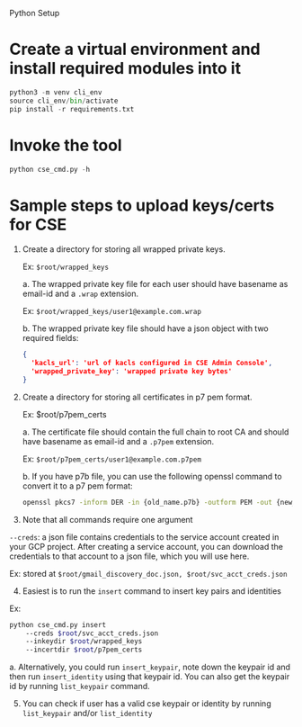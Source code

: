 Python Setup

# Create a virtual environment and install required modules into it

```python
python3 -m venv cli_env
source cli_env/bin/activate
pip install -r requirements.txt
```

# Invoke the tool

```python
python cse_cmd.py -h
```

# Sample steps to upload keys/certs for CSE

1. Create a directory for storing all wrapped private keys.

    Ex: `$root/wrapped_keys`

    a. The wrapped private key file for each user should have basename as email-id
    and a `.wrap` extension.

      Ex: `$root/wrapped_keys/user1@example.com.wrap`

    b. The wrapped private key file should have a json object with
      two required fields:

      ```json
      {
        'kacls_url': 'url of kacls configured in CSE Admin Console',
        'wrapped_private_key': 'wrapped private key bytes'
      }
      ```

2. Create a directory for storing all certificates in p7 pem format.
   
    Ex: $root/p7pem_certs

    a. The certificate file should contain the full chain to root CA and should
    have basename as email-id and a `.p7pem` extension.

      Ex: `$root/p7pem_certs/user1@example.com.p7pem`

    b. If you have p7b file, you can use the following openssl command to convert
    it to a p7 pem format:
    
    ```bash
    openssl pkcs7 -inform DER -in {old_name.p7b} -outform PEM -out {new_name.p7pem}
    ```

3. Note that all commands require one argument

  `--creds`: a json file contains credentials to the service account created 
  in your GCP project. After creating a service account, you can download
  the credentials to that account to a json file, which you will use here.

  Ex: stored at `$root/gmail_discovery_doc.json, $root/svc_acct_creds.json`

4. Easiest is to run the `insert` command to insert key pairs and identities

  Ex: 
  ```bash
  python cse_cmd.py insert
      --creds $root/svc_acct_creds.json
      --inkeydir $root/wrapped_keys
      --incertdir $root/p7pem_certs
  ```

  a. Alternatively, you could run `insert_keypair`, note down the keypair id
    and then run `insert_identity` using that keypair id. You can also get the
    keypair id by running `list_keypair` command.

5. You can check if user has a valid cse keypair or identity by running
  `list_keypair` and/or `list_identity`